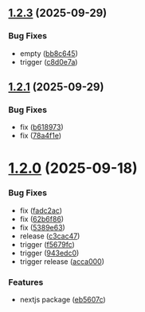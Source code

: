 ## [1.2.3](https://github.com/DashnyamB/ciper-sdk/compare/v1.2.2...v1.2.3) (2025-09-29)


### Bug Fixes

* empty ([bb8c645](https://github.com/DashnyamB/ciper-sdk/commit/bb8c645f0b48fb61ca7287886a376822ba26d155))
* trigger ([c8d0e7a](https://github.com/DashnyamB/ciper-sdk/commit/c8d0e7ab699c6df9ce0f07de49ede91eab3d7f15))

## [1.2.1](https://github.com/DashnyamB/ciper-sdk/compare/v1.2.0...v1.2.1) (2025-09-29)


### Bug Fixes

* fix ([b618973](https://github.com/DashnyamB/ciper-sdk/commit/b618973e5f105dfd70b83a8f0073adae9cab7712))
* fix ([78a4f1e](https://github.com/DashnyamB/ciper-sdk/commit/78a4f1eeecbdcb3616b029c2002672e20c34bda1))

# [1.2.0](https://github.com/DashnyamB/ciper-sdk/compare/v1.1.1...v1.2.0) (2025-09-18)


### Bug Fixes

* fix ([fadc2ac](https://github.com/DashnyamB/ciper-sdk/commit/fadc2aceebb500a9039a3cded4016f9cee68fd75))
* fix ([62b6f86](https://github.com/DashnyamB/ciper-sdk/commit/62b6f860f07a73c8e9f63b76a77488ff6c0121b9))
* fix ([5389e63](https://github.com/DashnyamB/ciper-sdk/commit/5389e6370e9f154011630191703995d2fea8f040))
* release ([c3cac47](https://github.com/DashnyamB/ciper-sdk/commit/c3cac47b6f31bee5888c8d154efb4a66128169f9))
* trigger ([f5679fc](https://github.com/DashnyamB/ciper-sdk/commit/f5679fc832a6e181f8adae49e6a6fd43546b6b16))
* trigger ([943edc0](https://github.com/DashnyamB/ciper-sdk/commit/943edc04bb9465d9b04b90eeef1f63506f797197))
* trigger release ([acca000](https://github.com/DashnyamB/ciper-sdk/commit/acca000cfb076d159fb98b2c7870f2e48f186984))


### Features

* nextjs package ([eb5607c](https://github.com/DashnyamB/ciper-sdk/commit/eb5607c1b88f536dc4716cd47855d8842b2b21ce))
